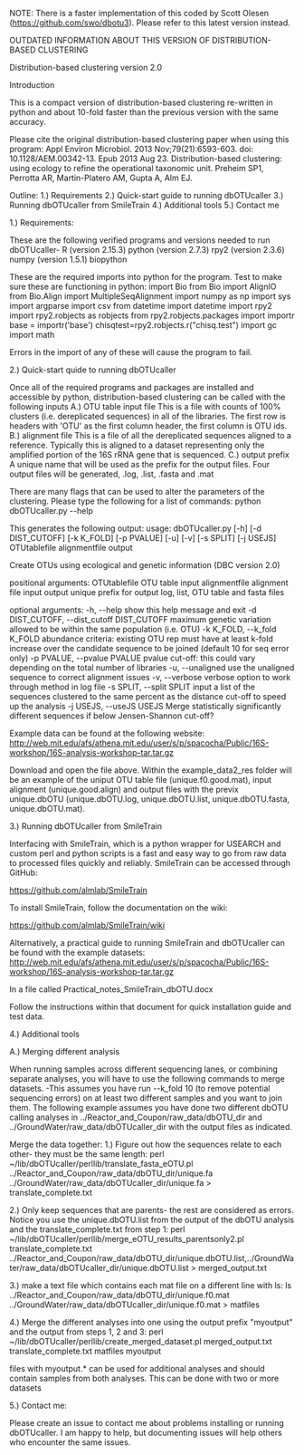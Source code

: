 NOTE: There is a faster implementation of this coded by Scott Olesen (https://github.com/swo/dbotu3). Please refer to this latest version instead.


OUTDATED INFORMATION ABOUT THIS VERSION OF DISTRIBUTION-BASED CLUSTERING

Distribution-based clustering version 2.0

Introduction

This is a compact version of distribution-based clustering re-written in python and about 10-fold faster than the previous version with the same accuracy.

Please cite the original distribution-based clustering paper when using this program:
Appl Environ Microbiol. 2013 Nov;79(21):6593-603. doi: 10.1128/AEM.00342-13. Epub 2013 Aug 23.
Distribution-based clustering: using ecology to refine the operational taxonomic unit.
Preheim SP1, Perrotta AR, Martin-Platero AM, Gupta A, Alm EJ.

Outline:
1.) Requirements
2.) Quick-start guide to running dbOTUcaller
3.) Running dbOTUcaller from SmileTrain
4.) Additional tools
5.) Contact me

1.) Requirements:

These are the following verified programs and versions needed to run dbOTUcaller-
R (version 2.15.3)
python (version 2.7.3)
rpy2 (version 2.3.6)
numpy (version 1.5.1)
biopython

These are the required imports into python for the program. 
Test to make sure these are functioning in python:
import Bio
from Bio import AlignIO
from Bio.Align import MultipleSeqAlignment
import numpy as np
import sys
import argparse
import csv
from datetime import datetime
import rpy2
import rpy2.robjects as robjects
from rpy2.robjects.packages import importr
base = importr('base')
chisqtest=rpy2.robjects.r("chisq.test")
import gc
import math

Errors in the import of any of these will cause the program to fail.


2.) Quick-start quide to running dbOTUcaller

Once all of the required programs and packages are installed and accessible by python, distribution-based clustering can be called with the following inputs
A.) OTU table input file
    This is a file with counts of 100% clusters (i.e. dereplicated sequences) in all of the libraries. The first row is headers with 'OTU' as the first column header, the first column is OTU ids.
B.) alignment file
    This is a file of all the dereplicated sequences aligned to a reference. Typically this is aligned to a dataset representing only the amplified portion of the 16S rRNA gene that is sequenced.
C.) output prefix
    A unique name that will be used as the prefix for the output files. Four output files will be generated, .log, .list, .fasta and .mat

There are many flags that can be used to alter the parameters of the clustering. Please type the following for a list of commands:
python dbOTUcaller.py --help

This generates the following output:
usage: dbOTUcaller.py [-h] [-d DIST_CUTOFF] [-k K_FOLD] [-p PVALUE] [-u] [-v]
                      [-s SPLIT] [-j USEJS]
                      OTUtablefile alignmentfile output

Create OTUs using ecological and genetic information (DBC version 2.0)

positional arguments:
  OTUtablefile          OTU table input
  alignmentfile         alignment file input
  output                unique prefix for output log, list, OTU table and
                        fasta files

optional arguments:
  -h, --help            show this help message and exit
  -d DIST_CUTOFF, --dist_cutoff DIST_CUTOFF
                        maximum genetic variation allowed to be within the
                        same population (i.e. OTU)
  -k K_FOLD, --k_fold K_FOLD
                        abundance criteria: existing OTU rep must have at
                        least k-fold increase over the candidate sequence to
                        be joined (default 10 for seq error only)
  -p PVALUE, --pvalue PVALUE
                        pvalue cut-off: this could vary depending on the total
                        number of libraries
  -u, --unaligned       use the unaligned sequence to correct alignment issues
  -v, --verbose         verbose option to work through method in log file
  -s SPLIT, --split SPLIT
                        input a list of the sequences clustered to the same
                        percent as the distance cut-off to speed up the
                        analysis
  -j USEJS, --useJS USEJS
                        Merge statistically significantly different sequences
                        if below Jensen-Shannon cut-off?


Example data can be found at the following website:
http://web.mit.edu/afs/athena.mit.edu/user/s/p/spacocha/Public/16S-workshop/16S-analysis-workshop-tar.tar.gz

Download and open the file above. Within the example_data2_res folder will be an example of the uniput OTU table file (unique.f0.good.mat), input alignment (unique.good.align) and output files with the previx unique.dbOTU (unique.dbOTU.log, unique.dbOTU.list, unique.dbOTU.fasta, unique.dbOTU.mat).


3.) Running dbOTUcaller from SmileTrain

Interfacing with SmileTrain, which is a python wrapper for USEARCH and custom perl and python scripts is a fast and easy way to go from raw data to processed files quickly and reliably.
SmileTrain can be accessed through GitHub:

https://github.com/almlab/SmileTrain

To install SmileTrain, follow the documentation on the wiki:

https://github.com/almlab/SmileTrain/wiki

Alternatively, a practical guide to running SmileTrain and dbOTUcaller can be found with the example datasets:
http://web.mit.edu/afs/athena.mit.edu/user/s/p/spacocha/Public/16S-workshop/16S-analysis-workshop-tar.tar.gz

In a file called Practical_notes_SmileTrain_dbOTU.docx

Follow the instructions within that document for quick installation guide and test data.

4.) Additional tools

A.) Merging different analysis

When running samples across different sequencing lanes, or combining separate analyses, you will have to use the following commands to merge datasets.
-This assumes you have run --k_fold 10 (to remove potential sequencing errors) on at least two different samples and you want to join them.
The following example assumes you have done two different dbOTU calling analyses in ../Reactor_and_Coupon/raw_data/dbOTU_dir and ../GroundWater/raw_data/dbOTUcaller_dir with the output files as indicated.

Merge the data together:
1.) Figure out how the sequences relate to each other- they must be the same length:
perl ~/lib/dbOTUcaller/perllib/translate_fasta_eOTU.pl ../Reactor_and_Coupon/raw_data/dbOTU_dir/unique.fa ../GroundWater/raw_data/dbOTUcaller_dir/unique.fa > translate_complete.txt

2.) Only keep sequences that are parents- the rest are considered as errors. Notice you use the unique.dbOTU.list from the output of the dbOTU analysis and the translate_complete.txt from step 1:
perl ~/lib/dbOTUcaller/perllib/merge_eOTU_results_parentsonly2.pl translate_complete.txt ../Reactor_and_Coupon/raw_data/dbOTU_dir/unique.dbOTU.list,../GroundWater/raw_data/dbOTUcaller_dir/unique.dbOTU.list > merged_output.txt

3.) make a text file which contains each mat file on a different line with ls:
ls ../Reactor_and_Coupon/raw_data/dbOTU_dir/unique.f0.mat ../GroundWater/raw_data/dbOTUcaller_dir/unique.f0.mat > matfiles

4.) Merge the different analyses into one using the output prefix "myoutput" and the output from steps 1, 2 and 3:
perl ~/lib/dbOTUcaller/perllib/create_merged_dataset.pl merged_output.txt translate_complete.txt  matfiles myoutput

files with myoutput.* can be used for additional analyses and should contain samples from both analyses. This can be done with two or more datasets

5.) Contact me:

Please create an issue to contact me about problems installing or running dbOTUcaller. I am happy to help, but documenting issues will help others who encounter the same issues.
